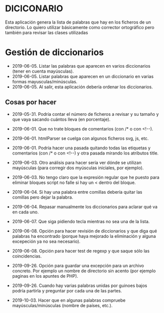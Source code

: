 # DICICONARIO

Esta aplicación genera la lista de palabras que hay en los ficheros de un directorio. Lo quiero utilizar básicamente como corrector ortográfico pero también para revisar las clases utilizadas


# Gestión de diccionarios
* 2019-06-05. Listar las palabras que aparecen en varios diccionarios (tener en cuenta mayúsculas).
* 2019-06-05. Listar palabras que aparecen en un diccionario en varias formas mayusculas/minúsculas.
* 2019-06-05. Al salir, esta aplicación debería ordenar los diccionarios.


## Cosas por hacer
* 2019-05-31. Podría contar el número de ficheros a revisar y su tamaño y que vaya sacando cuántos lleva (en porcentaje).
* 2019-06-01. Que no trate bloques de comentarios (con /* o con &lt;!--).
* 2019-06-01. htmlParser se cuelga con algunos ficheros svg, js, etc.
* 2019-06-01. Podría hacer una pasada quitando todas las etiquetas y comentarios (con /* o con &lt;!--) y otra pasada mirando los atributos title.
* 2019-06-03. Otro análisis para hacer sería ver dónde se utilizan mayúsculas (para corregir dos myúsculas iniciales, por ejemplo).
* 2019-06-03. No tengo claro que la expresión regular que he puesto para eliminar bloques script no falle si hay un &lt; dentro del bloque.

* 2019-06-04. Si hay una palabra entre comillas debería quitar las comillas pero dejar la palabra.
* 2019-06-04. Repasar manualmente los diccionarios para aclarar qué va en cada uno.
* 2019-06-07. Que siga pidiendo tecla mientras no sea una de la lista.
* 2019-06-08. Opción para hacer revisión de diccionarios y que diga qué palabras ha encontrado (porque haya mejorado la eliminación y alguna excepeción ya no sea necesario).
* 2019-06-08. Opción para hacer test de regexp y que saque sólo las coincidencias.
* 2019-09-26. Opción para guardar una excepción para un archivo concreto. Por ejemplo un nombre de directorio sin acento (por ejemplo paginas en los apuntes de PHP).
* 2019-09-26. Cuando hay varias palabras unidas por guinoes bajos podría partirla y preguntar por cada una de las partes.
* 2019-10-03. Hacer que en algunas palabras compruebe mayúsculas/minúsculas (nombre de países, etc.).

